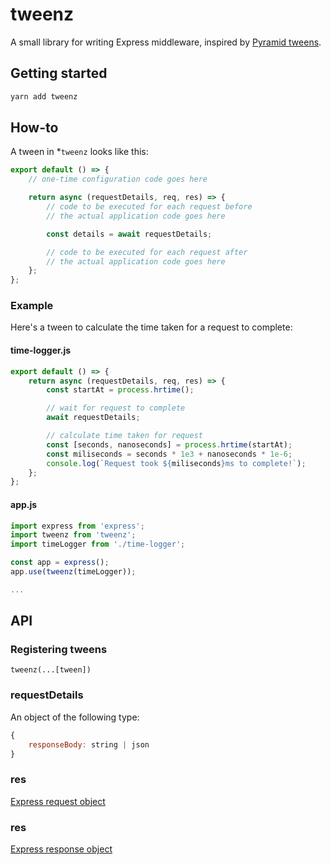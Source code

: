 # tweenz

A small library for writing Express middleware, inspired by [Pyramid tweens](https://docs.pylonsproject.org/projects/pyramid/en/latest/narr/hooks.html#registering-tweens).

## Getting started

```bash
yarn add tweenz
```

## How-to

A tween in *`tweenz` looks like this:

```js
export default () => {
    // one-time configuration code goes here

    return async (requestDetails, req, res) => {
        // code to be executed for each request before
        // the actual application code goes here

        const details = await requestDetails;

        // code to be executed for each request after
        // the actual application code goes here
    };
};
```

### Example

Here's a tween to calculate the time taken for a request to complete:

#### time-logger.js
```js
export default () => {
    return async (requestDetails, req, res) => {
        const startAt = process.hrtime();

        // wait for request to complete
        await requestDetails;

        // calculate time taken for request
        const [seconds, nanoseconds] = process.hrtime(startAt);
        const miliseconds = seconds * 1e3 + nanoseconds * 1e-6;
        console.log(`Request took ${miliseconds}ms to complete!`);
    };
};
```

#### app.js
```js
import express from 'express';
import tweenz from 'tweenz';
import timeLogger from './time-logger';

const app = express();
app.use(tweenz(timeLogger));

...
```

## API

### Registering tweens
```
tweenz(...[tween])
```

### requestDetails

An object of the following type:

```js
{
    responseBody: string | json
}
```

### res

[Express request object](http://expressjs.com/en/api.html#req)

### res

[Express response object](http://expressjs.com/en/api.html#res)
